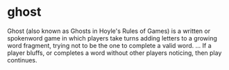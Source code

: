 # ghost
Ghost (also known as Ghosts in Hoyle's Rules of Games) is a written or spokenword game in which players take turns adding letters to a growing word fragment, trying not to be the one to complete a valid word. ... If a player bluffs, or completes a word without other players noticing, then play continues.
